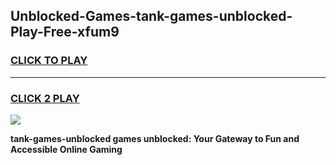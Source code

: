 
## Unblocked-Games-tank-games-unblocked-Play-Free-xfum9
<h3>
<a href="https://premium76.site?title=tank-games-unblocked&ref=18A1">CLICK TO PLAY</a></h3>
<hr>

<h3>
<a href="https://premium76.site?title=tank-games-unblocked&ref=18A1">CLICK 2 PLAY</a>
  
</h3>

<a href="https://premium76.site?title=tank-games-unblocked&ref=18A1"><img src="https://clearcache.store/games.png"></a>


**tank-games-unblocked games unblocked: Your Gateway to Fun and Accessible Online Gaming**
